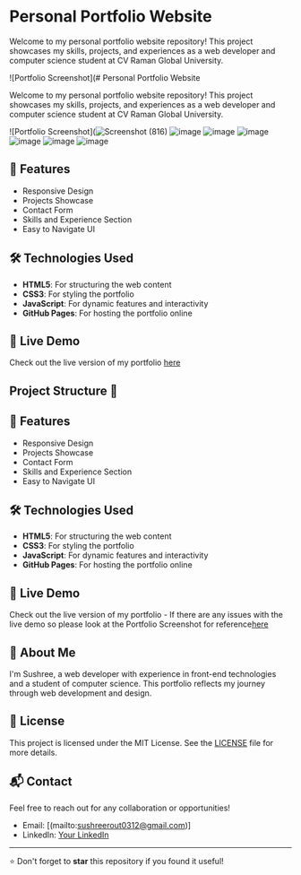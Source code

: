 # Personal Portfolio Website

Welcome to my personal portfolio website repository! This project showcases my skills, projects, and experiences as a web developer and computer science student at CV Raman Global University.

![Portfolio Screenshot](# Personal Portfolio Website

Welcome to my personal portfolio website repository! This project showcases my skills, projects, and experiences as a web developer and computer science student at CV Raman Global University.

![Portfolio Screenshot](![Screenshot (816)](https://github.com/user-attachments/assets/cc083378-53ca-4420-b956-2d5d7edbfb31)
![image](https://github.com/user-attachments/assets/55a70d8e-4fcc-492f-81a7-ad151eabd698)
![image](https://github.com/user-attachments/assets/855974a1-5aa8-46b6-ac5e-3371e2c9edb3)
![image](https://github.com/user-attachments/assets/8f59f4b3-05ae-4c99-b642-d443979db757)
![image](https://github.com/user-attachments/assets/a4a7a77d-15bd-4ad5-8802-046cc1bd699b)
![image](https://github.com/user-attachments/assets/2a0a4974-eebb-45a5-94a1-fd741b16a848)
![image](https://github.com/user-attachments/assets/1ff6f9bc-51eb-41e6-bc8a-27a2614831b6)

## 🌟 Features

- Responsive Design
- Projects Showcase
- Contact Form
- Skills and Experience Section
- Easy to Navigate UI

## 🛠 Technologies Used

- **HTML5**: For structuring the web content
- **CSS3**: For styling the portfolio
- **JavaScript**: For dynamic features and interactivity
- **GitHub Pages**: For hosting the portfolio online

## 🚀 Live Demo

Check out the live version of my portfolio [here]([https://your-portfolio-link.com](https://sushree-0312.github.io/Personal-Portfolio/)) 


## Project Structure 🌟

## 🌟 Features

- Responsive Design
- Projects Showcase
- Contact Form
- Skills and Experience Section
- Easy to Navigate UI

## 🛠 Technologies Used

- **HTML5**: For structuring the web content
- **CSS3**: For styling the portfolio
- **JavaScript**: For dynamic features and interactivity
- **GitHub Pages**: For hosting the portfolio online

## 🚀 Live Demo

Check out the live version of my portfolio - If there are any issues with the live demo so please look at the Portfolio Screenshot for reference[here](https://your-portfolio-link.com) 


## 👤 About Me

I'm Sushree, a  web developer with experience in front-end technologies and a student of computer science. This portfolio reflects my journey through web development and design.

## 📝 License

This project is licensed under the MIT License. See the [LICENSE](./LICENSE) file for more details.

## 📬 Contact

Feel free to reach out for any collaboration or opportunities!

- Email: [(mailto:sushreerout0312@gmail.com)]
- LinkedIn: [Your LinkedIn](https://www.linkedin.com/in/sushree-subhalakshmi-rout-03870023b/]) 

---

⭐️ Don't forget to **star** this repository if you found it useful!





